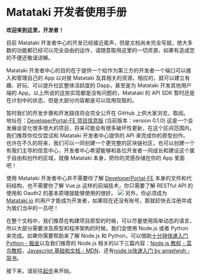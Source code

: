 # Matataki 开发者使用手册
**欢迎来到这里，开发者！**

目前 Matataki 开发者中心的开发已经接近尾声，但是文档尚未完全写就，绝大多数的功能都已经可以完全自由的运作，请随意取用这里的一切资源，如果有造成您的不便还敬请谅解。

Matataki 开发者中心的目的在于提供一个给作为第三方的开发者一个端口可以接入和管理自己的 App 以对接 Matataki 及其相关的资源，相应的，就可以建立有趣、好玩、可以提升社区整体活跃度的 Dapp，甚至是为 Matataki 开发其他用户端的 App。以上所说的这些实现都是没有问题的，Matataki 的 API SDK 暂时还是在计划中的状态，但是大部分内容都是可以现用现取的。

暂时我们的开发步骤和开发路径将会完全公开在 GitHub 上供大家浏览，取阅。
地址在：[DeveloperPortal-FE 项目信息版](https://github.com/Matataki-io/DeveloperPortal-FE/projects) (当前版本：version 0.1.0)
这是一个会发展会变化很多很大的项目，将来可能会有很多破坏性更新，在这个区间范围内，我们推荐你仅仅尝试和 Matataki 开发者中心提供的 API 来完成你的原型创作。
也许在不久的将来，我们可以一同创建一个更完整的区块链社区，也可以创建一个有我们主导的信息中心，开发者中心希望能够和各位开发者一同成长和建设这个属于自由和创作的区域，就像 Matataki 本身，把你的灵感存储在你的 App 里面吧！

使用 Matataki 开发者中心并不需要你了解 [DeveloperPortal-FE](https://github.com/Matataki-io) 本身的文件和代码结构，也不需要你了解 Vue.js 这样的前端技术，你只需要了解 RESTful API 的使用和 Oauth2 的基本原理就能够使用的很好。
![](https://i.loli.net/2020/08/07/pMe8rc3EuZnQJDK.png)
另外，你必须成为 [Matataki.io](https://matataki.io) 的用户才能成为开发者，如果现在还没有账号，那就赶快去注册并成为我们当中的一员吧！

在整个文档中，我们推荐在构建项目原型的时候，可以尽量使用简单动态的语言，所以大部分需要涉及原型和程序架构的时候，我们会使用 Node.js 或者 Python 来完成。如果你需要帮助来了解 Node.js 和 Python，可以借助[十分钟快速入门 Python - 掘金](https://juejin.im/post/6844903765410070535)以及我们推荐的 Node.js 相关的以下三篇内容：[Node.js 教程 - 菜鸟教程](https://www.runoob.com/nodejs/nodejs-tutorial.html)，[Javascript 基础和文档 - MDN](https://developer.mozilla.org/zh-CN/docs/Learn/Getting_started_with_the_web/JavaScript_basics)，还有[node.js快速入门 by angelwgh - 简书](https://www.jianshu.com/p/a955da3703a9)。

接下来，请前往[起步](/doc/getstarted)来开始。